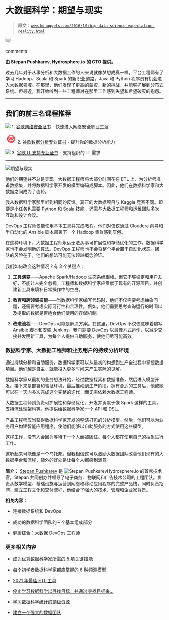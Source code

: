 # 大数据科学：期望与现实

> 原文：[`www.kdnuggets.com/2016/10/big-data-science-expectation-reality.html`](https://www.kdnuggets.com/2016/10/big-data-science-expectation-reality.html)

![c](img/3d9c022da2d331bb56691a9617b91b90.png)

comments

**由 Stepan Pushkarev, Hydrosphere.io 的 CTO 提供。**

过去几年对于从事分析和大数据工作的人来说就像梦想成真一样。平台工程师有了学习 Hadoop、Scala 和 Spark 的新职业道路。Java 和 Python 程序员有机会进入大数据领域。在那里，他们发现了更高的薪资、新的挑战，并能够扩展到分布式系统。但最近，我开始听到一些工程师对在那里工作感到失望和希望破灭的抱怨。

* * *

## 我们的前三名课程推荐

![](img/0244c01ba9267c002ef39d4907e0b8fb.png) 1\. [谷歌网络安全证书](https://www.kdnuggets.com/google-cybersecurity) - 快速进入网络安全职业生涯

![](img/e225c49c3c91745821c8c0368bf04711.png) 2\. [谷歌数据分析专业证书](https://www.kdnuggets.com/google-data-analytics) - 提升你的数据分析能力

![](img/0244c01ba9267c002ef39d4907e0b8fb.png) 3\. [谷歌 IT 支持专业证书](https://www.kdnuggets.com/google-itsupport) - 支持组织的 IT 需求

* * *

![期望与现实](img/expectation_vs_reality.png)

他们的期望并不总是实现。大数据工程师将大部分时间花在 ETL 上，为分析师准备数据集，并将数据科学家开发的模型编码成脚本。因此，他们在数据科学家和大数据之间成为了齿轮。

我从数据科学家那里听到相同的反馈。真正的大数据项目与 Kaggle 竞赛不同。即便是小任务也需要 Python 和 Scala 技能，还需与大数据工程师和运维团队多次互动和设计会议。

DevOps 工程师仅能使用基本工具并完成教程。他们对仅仅通过 Cloudera 向导和半自动化的 Ansible 脚本部署下一个 Hadoop 集群感到厌倦。

在这种环境下，大数据工程师永远无法从事可扩展性和存储优化的工作。数据科学家也不会发明新的算法。DevOps 工程师也不会将整个平台置于自动化状态。团队的风险在于，他们的想法可能无法超越概念验证。

我们如何改变这种情况？有 3 个关键点：

1.  **工具演变**——Apache Spark/Hadoop 生态系统很棒。但它不够稳定和用户友好，不能让人完全忽视。工程师和数据科学家应贡献于现有的开源项目，并创建新工具来填补日常操作中的空白。

1.  **教育和跨领域技能**——当数据科学家编写代码时，他们不仅需要考虑抽象问题，还需要考虑实际可行性和合理性。例如，他们需要思考查询运行的时间以及提取的数据是否适合他们使用的存储机制。

1.  **改进流程**——DevOps 可能是解决方案。在这里，DevOps 不仅仅意味着编写 Ansible 脚本和安装 Jenkins。我们需要 DevOps 以最佳方式运作，以减少交接并发明新工具，为每个人提供自助服务，使他们尽可能高效。

### **数据科学家、大数据工程师和业务用户的持续分析环境**

通过持续分析和自助服务，数据科学家可以从最初的构想到生产全过程中掌控数据项目。他们越是自主，就能投入更多时间来产生实际的见解。

数据科学家从最初的业务想法开始，经过数据探索和数据准备，然后进入模型开发。接下来是部署和验证环境，最后推动到生产阶段。拥有合适的工具后，他或她可以在一天内多次完成这个完整的迭代，而无需依赖大数据工程师。

大数据工程师则负责可扩展性和存储优化，开发并贡献于像 Spark 这样的工具，支持流处理架构等。他提供给数据科学家一个 API 和 DSL。

产品工程师应当获得数据科学家开发的整洁打包的分析模型。然后，他们可以为业务用户构建智能应用程序，使他们能够以自助服务的方式使用这些模型。

这样工作，没有人会因为等待下一个人而被困住。每个人都在使用自己的抽象进行工作。

这听起来可能像是一个乌托邦。但我相信这可以激励大数据团队改善他们现有的大数据平台和流程，额外的好处是让每个人都感到满意。

**简介：** [Stepan Pushkarev](https://www.linkedin.com/in/stepanpushkarev) 是 ![Stepan PushkarevHydrosphere.io](http://hydrosphere.io) 的首席技术官。Stepan 共同创办并领导了电子商务、物联网和广告技术公司的工程团队。负责从数学模型、基础设施与运营到网络和移动应用程序的完整产品栈，同时负责招聘、建立工程文化和交付流程，他结合了强大的技术、管理和企业家背景。

**相关内容：**

+   连接数据系统和 DevOps

+   成功的数据科学团队的三个基本组成部分

+   健康综合：大数据 DevOps 工程师

### 更多相关内容

+   [成为优秀数据科学家所需的 5 项关键技能](https://www.kdnuggets.com/2021/12/5-key-skills-needed-become-great-data-scientist.html)

+   [每个初学者数据科学家都应掌握的 6 种预测模型](https://www.kdnuggets.com/2021/12/6-predictive-models-every-beginner-data-scientist-master.html)

+   [2021 年最佳 ETL 工具](https://www.kdnuggets.com/2021/12/mozart-best-etl-tools-2021.html)

+   [停止学习数据科学以寻找目标，并通过寻找目标来…](https://www.kdnuggets.com/2021/12/stop-learning-data-science-find-purpose.html)

+   [学习数据科学统计的顶级资源](https://www.kdnuggets.com/2021/12/springboard-top-resources-learn-data-science-statistics.html)

+   [建立一个强大的数据团队](https://www.kdnuggets.com/2021/12/build-solid-data-team.html)
